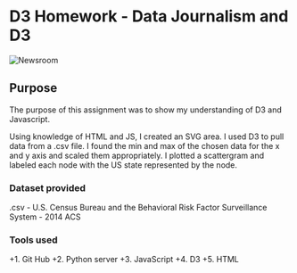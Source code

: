 # D3 Homework - Data Journalism and D3

![Newsroom](https://media.giphy.com/media/v2xIous7mnEYg/giphy.gif)

## Purpose

The purpose of this assignment was to show my understanding of D3 and Javascript.

Using knowledge of HTML and JS, I created an SVG area. I used D3 to pull data from a .csv file.  I found the min and max of the chosen data for the x and y axis and scaled them appropriately.  I plotted a scattergram and labeled each node with the US state represented by the node.

### Dataset provided

.csv - U.S. Census Bureau and the Behavioral Risk Factor Surveillance System - 2014 ACS 

### Tools used

+1. Git Hub
+2. Python server
+3. JavaScript
+4. D3
+5. HTML

